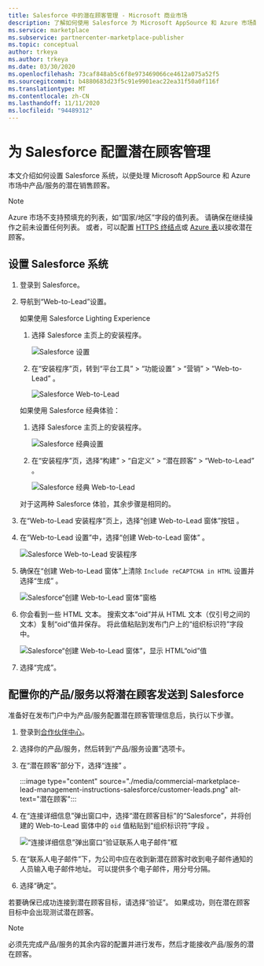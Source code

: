 ```yaml
---
title: Salesforce 中的潜在顾客管理 - Microsoft 商业市场
description: 了解如何使用 Salesforce 为 Microsoft AppSource 和 Azure 市场配置潜在顾客
ms.service: marketplace
ms.subservice: partnercenter-marketplace-publisher
ms.topic: conceptual
author: trkeya
ms.author: trkeya
ms.date: 03/30/2020
ms.openlocfilehash: 73caf848ab5c6f8e973469066ce4612a075a52f5
ms.sourcegitcommit: b4880683d23f5c91e9901eac22ea31f50a0f116f
ms.translationtype: MT
ms.contentlocale: zh-CN
ms.lasthandoff: 11/11/2020
ms.locfileid: "94489312"
---
```

# <a name="configure-lead-management-for-salesforce"></a>为 Salesforce 配置潜在顾客管理

本文介绍如何设置 Salesforce 系统，以便处理 Microsoft AppSource 和 Azure 市场中产品/服务的潜在销售顾客。

> [!NOTE]
> Azure 市场不支持预填充的列表，如“国家/地区”字段的值列表。 请确保在继续操作之前未设置任何列表。 或者，可以配置 [HTTPS 终结点](./commercial-marketplace-lead-management-instructions-https.md)或 [Azure 表](./commercial-marketplace-lead-management-instructions-azure-table.md)以接收潜在顾客。

## <a name="set-up-your-salesforce-system"></a>设置 Salesforce 系统

1. 登录到 Salesforce。
1. 导航到“Web-to-Lead”设置。 
    
    如果使用 Salesforce Lighting Experience
    1. 选择 Salesforce 主页上的安装程序。

       ![Salesforce 设置](./media/commercial-marketplace-lead-management-instructions-salesforce/salesforce-1.png)

    1. 在“安装程序”页，转到“平台工具” > “功能设置” > “营销” > “Web-to-Lead”    。

        ![Salesforce Web-to-Lead](./media/commercial-marketplace-lead-management-instructions-salesforce/salesforce-2.png)

    如果使用 Salesforce 经典体验：

    1. 选择 Salesforce 主页上的安装程序。

       ![Salesforce 经典设置](./media/commercial-marketplace-lead-management-instructions-salesforce/salesforce-classic-setup.png)

    1. 在“安装程序”页，选择“构建” > “自定义” > “潜在顾客” > “Web-to-Lead”    。

        ![Salesforce 经典 Web-to-Lead](./media/commercial-marketplace-lead-management-instructions-salesforce/salesforce-classic-web-to-lead.png)

   对于这两种 Salesforce 体验，其余步骤是相同的。

1. 在“Web-to-Lead 安装程序”页上，选择“创建 Web-to-Lead 窗体”按钮 。
1. 在“Web-to-Lead 设置”中，选择“创建 Web-to-Lead 窗体” 。

    ![Salesforce Web-to-Lead 安装程序](./media/commercial-marketplace-lead-management-instructions-salesforce/salesforce-3.png)

1. 确保在“创建 Web-to-Lead 窗体”上清除 `Include reCAPTCHA in HTML` 设置并选择“生成” 。

    ![Salesforce“创建 Web-to-Lead 窗体”窗格](./media/commercial-marketplace-lead-management-instructions-salesforce/salesforce-4.png)

1. 你会看到一些 HTML 文本。 搜索文本“oid”并从 HTML 文本（仅引号之间的文本）复制“oid”值并保存。 将此值粘贴到发布门户上的“组织标识符”字段中。

    ![Salesforce“创建 Web-to-Lead 窗体”，显示 HTML“oid”值](./media/commercial-marketplace-lead-management-instructions-salesforce/salesforce-5.png)

1. 选择“完成”。

## <a name="configure-your-offer-to-send-leads-to-salesforce"></a>配置你的产品/服务以将潜在顾客发送到 Salesforce

准备好在发布门户中为产品/服务配置潜在顾客管理信息后，执行以下步骤。

1. 登录到[合作伙伴中心](https://partner.microsoft.com/dashboard/home)。

1. 选择你的产品/服务，然后转到“产品/服务设置”选项卡。

1. 在“潜在顾客”部分下，选择“连接” 。

    :::image type="content" source="./media/commercial-marketplace-lead-management-instructions-salesforce/customer-leads.png" alt-text="潜在顾客":::

1. 在“连接详细信息”弹出窗口中，选择“潜在顾客目标”的“Salesforce”，并将创建的 Web-to-Lead 窗体中的 `oid` 值粘贴到“组织标识符”字段  。

    ![“连接详细信息”弹出窗口“验证联系人电子邮件”框](./media/commercial-marketplace-lead-management-instructions-salesforce/salesforce-connection-details.png)

1. 在“联系人电子邮件”下，为公司中应在收到新潜在顾客时收到电子邮件通知的人员输入电子邮件地址。 可以提供多个电子邮件，用分号分隔。

1. 选择“确定”。

若要确保已成功连接到潜在顾客目标，请选择“验证”。 如果成功，则在潜在顾客目标中会出现测试潜在顾客。

>[!NOTE]
>必须先完成产品/服务的其余内容的配置并进行发布，然后才能接收产品/服务的潜在顾客。
